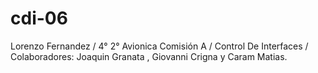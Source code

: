 # cdi-06
 Lorenzo Fernandez / 4° 2° Avionica Comisión A / Control De Interfaces / Colaboradores: Joaquin Granata , Giovanni Crigna y Caram Matias.
